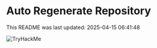 # Auto Regenerate Repository

This README was last updated: 2025-04-15 06:41:48

 ![TryHackMe](https://tryhackme.com/badge/533634)